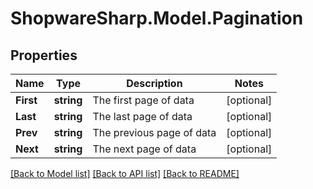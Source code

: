 # ShopwareSharp.Model.Pagination

## Properties

Name | Type | Description | Notes
------------ | ------------- | ------------- | -------------
**First** | **string** | The first page of data | [optional] 
**Last** | **string** | The last page of data | [optional] 
**Prev** | **string** | The previous page of data | [optional] 
**Next** | **string** | The next page of data | [optional] 

[[Back to Model list]](../../README.md#documentation-for-models) [[Back to API list]](../../README.md#documentation-for-api-endpoints) [[Back to README]](../../README.md)

